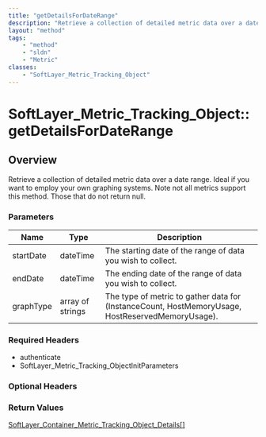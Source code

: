 ```yaml
---
title: "getDetailsForDateRange"
description: "Retrieve a collection of detailed metric data over a date range. Ideal if you want to employ your own graphing systems.... "
layout: "method"
tags:
    - "method"
    - "sldn"
    - "Metric"
classes:
    - "SoftLayer_Metric_Tracking_Object"
---
```

# SoftLayer_Metric_Tracking_Object::getDetailsForDateRange
## Overview 
Retrieve a collection of detailed metric data over a date range. Ideal if you want to employ your own graphing systems.  Note not all metrics support this method.  Those that do not return null. 

### Parameters 
|Name | Type | Description |
| --- | --- | --- |
|startDate| dateTime| The starting date of the range of data you wish to collect.|
|endDate| dateTime| The ending date of the range of data you wish to collect.|
|graphType| array of strings| The type of metric to gather data for (InstanceCount, HostMemoryUsage, HostReservedMemoryUsage).|


### Required Headers
* authenticate
* SoftLayer_Metric_Tracking_ObjectInitParameters

### Optional Headers

### Return Values
<a href='/reference/datatypes/SoftLayer_Container_Metric_Tracking_Object_Details'>SoftLayer_Container_Metric_Tracking_Object_Details[] </a>
